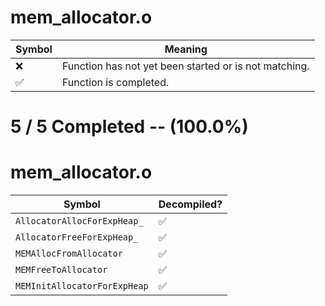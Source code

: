 # mem_allocator.o
| Symbol | Meaning 
| ------------- | ------------- 
| :x: | Function has not yet been started or is not matching. 
| :white_check_mark: | Function is completed. 


# 5 / 5 Completed -- (100.0%)
# mem_allocator.o
| Symbol | Decompiled? |
| ------------- | ------------- |
| `AllocatorAllocForExpHeap_` | :white_check_mark: |
| `AllocatorFreeForExpHeap_` | :white_check_mark: |
| `MEMAllocFromAllocator` | :white_check_mark: |
| `MEMFreeToAllocator` | :white_check_mark: |
| `MEMInitAllocatorForExpHeap` | :white_check_mark: |

